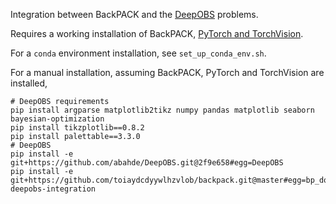 Integration between BackPACK and the [DeepOBS](https://github.com/abahde/DeepOBS) problems.

Requires a working installation of BackPACK, [PyTorch and TorchVision](https://pytorch.org/get-started/locally/).

For a `conda` environment installation, see `set_up_conda_env.sh`.

For a manual installation, assuming BackPACK, PyTorch and TorchVision are installed, 
```
# DeepOBS requirements
pip install argparse matplotlib2tikz numpy pandas matplotlib seaborn bayesian-optimization
pip install tikzplotlib==0.8.2
pip install palettable==3.3.0
# DeepOBS
pip install -e git+https://github.com/abahde/DeepOBS.git@2f9e658#egg=DeepOBS
pip install -e git+https://github.com/toiaydcdyywlhzvlob/backpack.git@master#egg=bp_dops_integration&subdirectory=libraries/backpack-deepobs-integration
```



